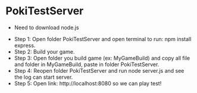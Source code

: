 # PokiTestServer
* Need to download node.js
- Step 1: Open folder PokiTestServer and open terminal to run: npm install express.
- Step 2: Build your game.
- Step 3: Open folder you build game (ex: MyGameBuild) and copy all file and folder in MyGameBuild, paste in folder PokiTestServer.
- Step 4: Reopen folder PokiTestServer and run node server.js and see the log can start server.
- Step 5: Open link: http://localhost:8080 so we can play test!